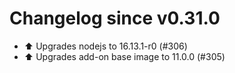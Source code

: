 # Changelog since v0.31.0
- ⬆️ Upgrades nodejs to 16.13.1-r0 (#306) 
- ⬆️ Upgrades add-on base image to 11.0.0 (#305) 
